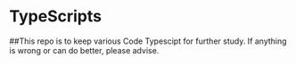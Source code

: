 # TypeScripts
##This repo is to keep various Code Typescipt for further study. If anything is wrong or can do better, please advise.
